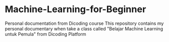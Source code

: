 # Machine-Learning-for-Beginner
Personal documentation from Dicoding course
This repository contains my personal documentary when take a class called "Belajar Machine Learning untuk Pemula" from Dicoding Platform
